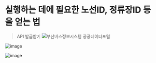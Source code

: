 # 실행하는 데에 필요한 노선ID, 정류장ID 등을 얻는 법

> API 발급받기
![부산버스정보시스템 공공데이터포털](https://www.data.go.kr/tcs/dss/selectApiDataDetailView.do?publicDataPk=15092750)

![image](https://github.com/user-attachments/assets/592703da-2016-4f6a-8dcf-0bdf6fba36bb)


![image](https://github.com/user-attachments/assets/114afb92-bbf5-42d8-b82c-001eca7cc5e1)
